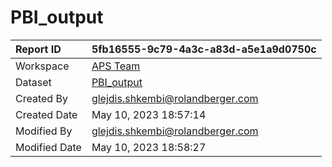 



# PBI_output

|Report ID|5fb16555-9c79-4a3c-a83d-a5e1a9d0750c|
| :--- | :--- |
|Workspace|[APS Team](../Workspaces/APS-Team.md)|
|Dataset|[PBI_output](../Datasets/PBI_output.md)|
|Created By|glejdis.shkembi@rolandberger.com|
|Created Date|May 10, 2023 18:57:14|
|Modified By|glejdis.shkembi@rolandberger.com|
|Modified Date|May 10, 2023 18:58:27|
